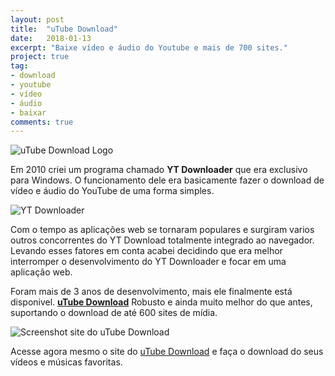 ```yaml
---
layout: post
title:  "uTube Download"
date:   2018-01-13
excerpt: "Baixe vídeo e áudio do Youtube e mais de 700 sites."
project: true
tag:
- download 
- youtube
- vídeo
- áudio
- baixar
comments: true
---
```


![uTube Download Logo](http://utubedownload.me/img/logoutube.png)

Em 2010 criei um programa chamado **YT Downloader** que era exclusivo para Windows. O funcionamento dele era basicamente fazer o download de vídeo e áudio do YouTube de uma forma simples.

![YT Downloader](https://github.com/ialexsilva/ialexsilva.github.io/raw/master/assets/img/ytdownloader.png)

Com o tempo as aplicações web se tornaram populares e surgiram varios outros concorrentes do YT Download totalmente integrado ao navegador. Levando esses fatores em conta acabei decidindo que era melhor interromper o desenvolvimento do YT Downloader e focar em uma aplicação web.

Foram mais de 3 anos de desenvolvimento, mais ele finalmente está disponivel. **[uTube Download](http://utubedownload.me)** Robusto e ainda muito melhor do que antes, suportando o download de até 600 sites de mídia.

![Screenshot site do uTube Download](https://github.com/ialexsilva/ialexsilva.github.io/raw/master/assets/img/screenshot_utube_site.png)

Acesse agora mesmo o site do [uTube Download](http://utubedownload.me) e faça o download do seus vídeos e músicas favoritas.


